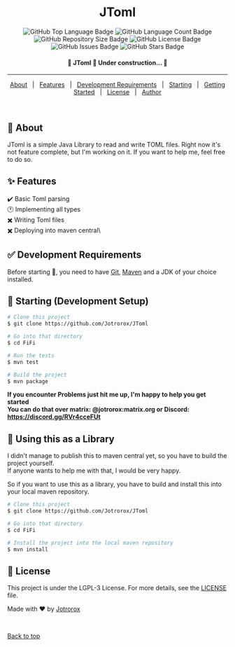 <h1 align="center">JToml</h1>

<p align="center">
  <img src="https://img.shields.io/github/languages/top/jotrorox/JToml?style=flat-square" alt="GitHub Top Language Badge">
  <img src="https://img.shields.io/github/languages/count/jotrorox/JToml?style=flat-square" alt="GitHub Language Count Badge">
  <img src="https://img.shields.io/github/repo-size/jotrorox/JToml?style=flat-square" alt="GitHub Repository Size Badge">
  <img src="https://img.shields.io/github/license/jotrorox/JToml?style=flat-square" alt="GitHub License Badge">
  <img src="https://img.shields.io/github/issues/jotrorox/JToml?style=flat-square" alt="GitHub Issues Badge">
  <img src="https://img.shields.io/github/stars/jotrorox/JToml?style=flat-square" alt="GitHub Stars Badge">
</p>

<!-- Status -->

<h4 align="center"> 
	🚧  JToml 🚀 Under construction...  🚧
</h4> 

<hr>

<p align="center">
  <a href="#dart-about">About</a> &#xa0; | &#xa0; 
  <a href="#sparkles-features">Features</a> &#xa0; | &#xa0;
  <a href="#white_check_mark-development-requirements">Development Requirements</a> &#xa0; | &#xa0;
  <a href="#checkered_flag-starting-development-setup">Starting</a> &#xa0; | &#xa0;
  <a href="#dash-using-this-as-a-library">Getting Started</a> &#xa0; | &#xa0;
  <a href="#memo-license">License</a> &#xa0; | &#xa0;
  <a href="https://jotrorox.com" target="_blank">Author</a>
</p>

<br>

## :dart: About ##

JToml is a simple Java Library to read and write TOML files. Right now it's not feature complete, but I'm working on it. If you want to help me, feel free to do so.

## :sparkles: Features ##

:heavy_check_mark: Basic Toml parsing\
:clock1: Implementing all types\
:heavy_multiplication_x: Writing Toml files\
:heavy_multiplication_x: Deploying into maven central\

## :white_check_mark: Development Requirements ##

Before starting :checkered_flag:, you need to have [Git](https://git-scm.com), [Maven](https://maven.apache.org/) and a JDK of your choice installed.

## :checkered_flag: Starting (Development Setup) ##

```bash
# Clone this project
$ git clone https://github.com/Jotrorox/JToml

# Go into that directory
$ cd FiFi

# Run the tests
$ mvn test

# Build the project
$ mvn package
```

**If you encounter Problems just hit me up, I'm happy to help you get started**\
**You can do that over matrix: @jotrorox:matrix.org or Discord: https://discord.gg/RVr4cceFUt**

## :dash: Using this as a Library ##

I didn't manage to publish this to maven central yet, so you have to build the project yourself.\
If anyone wants to help me with that, I would be very happy.

So if you want to use this as a library, you have to build and install this into your local maven repository.

```bash
# Clone this project
$ git clone https://github.com/Jotrorox/JToml

# Go into that directory
$ cd FiFi

# Install the project into the local maven repository
$ mvn install
```

## :memo: License ##

This project is under the LGPL-3 License. For more details, see the [LICENSE](LICENSE.md) file.


Made with :heart: by <a href="https://jotrorox.com" target="_blank">Jotrorox</a>

&#xa0;

<a href="#top">Back to top</a>
